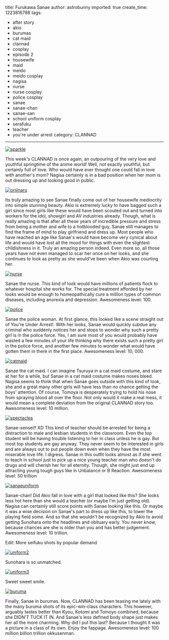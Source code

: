 title: Furukawa Sanae
author: astrobunny
imported: true
create_time: 1223816788
tags:
- after story
- akio
- burumas
- cat maid
- clannad
- cosplay
- episode 2
- housewife
- maid
- meido
- meido cosplay
- nagisa
- nurse
- nurse cosplay
- police cosplay
- sanae
- sanae-chan
- sanae-san
- school uniform cosplay
- serafuku
- teacher
- you're under arrest
category: CLANNAD
---
 [![](wp-uploads/2008/10/sparkle-500x375.jpg "sparkle")](/images/wp-uploads/2008/10/sparkle.jpg)  
  
This week's CLANNAD is once again, an outpouring of the very love and youthful springtime of the anime world! Well, not exactly youthful, but certainly full of love. Who would have ever thought one could fall in love with another's mom? Nagisa certainly is in a bad position when her mom is out dressing up and looking good in public.  
  
<!--more-->  
  
 [![](wp-uploads/2008/10/orijinaru-500x375.jpg "orijinaru")](/images/wp-uploads/2008/10/orijinaru.jpg)  
  
Its truly amazing to see Sanae finally come out of her housewife mediocrity into simple stunning beauty. Akio is extremely lucky to have bagged such a girl since most girls like these would have been scouted out and turned into workers for the idol, showgirl and AV industries already. Though, what is really amazing is that after all these years of incredible pressure and stress from being a mother and wife to a hotblooded guy, Sanae still manages to find the frame of mind to play girlfriend and dress up. Most people who have reached an age like Sanae's would have become very cynical about life and would have lost all the mood for things with even the slightest childishness in it. Truly an amazing person indeed. Even more so, all those years have not even managed to scar her once on her looks, and she continues to look as pretty as she would've been when Akio was courting her.  
  
 [![](wp-uploads/2008/10/nurse-500x375.jpg "nurse")](/images/wp-uploads/2008/10/nurse.jpg)  
  
Sanae the nurse. This kind of look would have millions of patients flock to whatever hospital she works for. The special treatment afforded by her looks would be enough to homeopathically cure a million types of common diseases, including anorexia and depression. Awesomeness level: 100.  
  
 [![](wp-uploads/2008/10/police-500x375.jpg "police")](/images/wp-uploads/2008/10/police.jpg)  
  
Sanae the police woman. At first glance, this looked like a scene straight out of You're Under Arrest!. With her looks, Sanae would quickly subdue any criminal who suddenly notices her and stops to wonder why such a pretty girl is in the police force. Yes, I am sure most of you would probably have wasted a few minutes of your life thinking why there exists such a pretty girl in the police force, and another few minutes to wonder what would have gotten them in there in the first place. Awesomeness level: 10, 000.  
  
 [![](wp-uploads/2008/10/catmaid-500x375.jpg "catmaid")](/images/wp-uploads/2008/10/catmaid.jpg)  
  
Sanae the cat maid. I can imagine Tsuruya in a cat maid costume, and stare at her for a while, but Sanae in a cat maid costume makes noses bleed. Nagisa seems to think that when Sanae goes outside with this kind of look, she and a great many other girls will have less than no chance getting the boys' attention. Of course, Tomoya is desperately trying to hold his nose from spraying blood all over the floor. Not only would it make a real mess, it would mean a complete deviation from the original CLANNAD story too. Awesomeness level: 10 million.  
  
 [![](wp-uploads/2008/10/spectacles-500x375.jpg "spectacles")](/images/wp-uploads/2008/10/spectacles.jpg)  
  
Sanae-sensei!! XD This kind of teacher should be arrested for being a distraction to male and lesbian students in the classroom. Even the top student will be having trouble listening to her in class unless he is gay. But most top students are gay anyway. They never seem to be interested in girls and are always out to put people down even when they have the most miserable love life. I digress. Sanae in this outfit looks almost as if she went to teach in school just to pick up a nice young teacher man who doesn't do drugs and will cherish her for all eternity. Though, she might just end up attracting young tough guys like in Unbalance or B Reaction. Awesomeness level: 50 trillion  
  
 [![](wp-uploads/2008/10/sanaeuniform-500x375.jpg "sanaeuniform")](/images/wp-uploads/2008/10/sanaeuniform.jpg)  
  
Sanae-chan! Did Akio fall in love with a girl that looked like this? She looks less hot here than she would a teacher (or maybe I'm just getting old). Nagisa can certainly still score points with Sanae looking like this. Or maybe it was a wise decision on Sanae's part to dress up like this, to lower the playing field some. And so that she wouldn't be recognized by Akio to avoid getting Sunohara onto the headlines and obituary early. You never know, because chances are she is older than you and has better judgement. Awesomeness level: 10 trillion.  
  
Edit: More seifuku shots by popular demand  
  
 [![](wp-uploads/2008/10/uniform2-500x375.jpg "uniform2")](/images/wp-uploads/2008/10/uniform2.jpg)  
  
Sunohara is so unmatched.  
  
 [![](wp-uploads/2008/10/uniform3-500x375.jpg "uniform3")](/images/wp-uploads/2008/10/uniform3.jpg)  
  
Sweet sweet smile.  
  
 [![](wp-uploads/2008/10/buruma-500x375.jpg "buruma")](/images/wp-uploads/2008/10/buruma.jpg)  
  
Finally, Sanae in burumas. Now, CLANNAD has been teasing me lately with the many buruma shots of its epic-win-class characters. This however, arguably tastes better than Kyou, Kotomi and Tomoyo combined, because she DIDN'T TUCK IT IN. And Sanae's less defined body shape just makes her all the more charming. Why did I put this last? Because I thought it was a picture in a class of its own. Enjoy the fappage. Awesomeness level: 100 million billion trillion okkusenman.